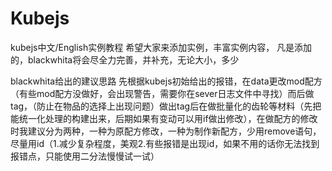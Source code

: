# Kubejs
kubejs中文/English实例教程
希望大家来添加实例，丰富实例内容，
凡是添加的，blackwhita将会尽全力完善，并补充，无论大小，多少


blackwhita给出的建议思路
先根据kubejs初始给出的报错，在data更改mod配方（有些mod配方没做好，会出现警告，需要你在sever日志文件中寻找）而后做tag，（防止在物品的选择上出现问题）做出tag后在做批量化的齿轮等材料（先把能统一化处理的构建出来，后期如果有变动可以用if做出修改），在做配方的修改时我建议分为两种，一种为原配方修改，一种为制作新配方，少用remove语句，尽量用id（1.减少复杂程度，美观2.有些报错是出现id，如果不用的话你无法找到报错点，只能使用二分法慢慢试一试）
